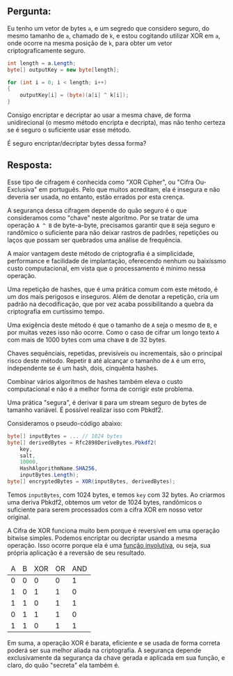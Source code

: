 ## Pergunta:

Eu tenho um vetor de bytes `a`, e um segredo que considero seguro, do mesmo tamanho de `a`, chamado de `k`, e estou cogitando utilizar XOR em `a`, onde ocorre na mesma posição de `k`, para obter um vetor criptograficamente seguro.

```csharp
int length = a.Length;
byte[] outputKey = new byte[length];

for (int i = 0; i < length; i++)
{
    outputKey[i] = (byte)(a[i] ^ k[i]);
}
```

Consigo encriptar e decriptar ao usar a mesma chave, de forma unidirecional (o mesmo método encripta e decripta), mas não tenho certeza se é seguro o suficiente usar esse método.

É seguro encriptar/decriptar bytes dessa forma?

## Resposta:

Esse tipo de cifragem é conhecida como "XOR Cipher", ou "Cifra Ou-Exclusiva" em português. Pelo que muitos acreditam, ela é insegura e não deveria ser usada, no entanto, estão errados por esta crença.

A segurança dessa cifragem depende do quão seguro é o que consideramos como "chave" neste algorítmo. Por se tratar de uma operação `A ^ B` de byte-a-byte, precisamos garantir que `B` seja seguro e randômico o suficiente para não deixar rastros de padrões, repetições ou laços que possam ser quebrados uma análise de frequência.

A maior vantagem deste método de criptografia é a simplicidade, performance e facilidade de implantação, oferecendo nenhum ou baixíssmo custo computacional, em vista que o processamento é mínimo nessa operação.

Uma repetição de hashes, que é uma prática comum com este método, é um dos mais perigosos e inseguros. Além de denotar a repetição, cria um padrão na decodificação, que por vez acaba possibilitando a quebra da criptografia em curtíssimo tempo.

Uma exigência deste método é que o tamanho de `A` seja o mesmo de `B`, e por muitas vezes isso não ocorre. Como o caso de cifrar um longo texto `A` com mais de 1000 bytes com uma chave `B` de 32 bytes.

Chaves sequênciais, repetidas, previsíveis ou incrementais, são o principal risco deste método. Repetir `B` até alcançar o tamanho de `A` é um erro, independente se é um hash, dois, cinquênta hashes.

Combinar vários algorítmos de hashes também eleva o custo computacional e não é a melhor forma de corrigir este problema.

Uma prática "segura", é derivar `B` para um stream seguro de bytes de tamanho variável. É possível realizar isso com Pbkdf2.

Consideramos o pseudo-código abaixo:

```csharp
byte[] inputBytes = ... // 1024 bytes
byte[] derivedBytes = Rfc2898DeriveBytes.Pbkdf2(
    key,
    salt, 
    10000,
    HashAlgorithmName.SHA256,
    inputBytes.Length);
byte[] encryptedBytes = XOR(inputBytes, derivedBytes);
```

Temos `inputBytes`, com 1024 bytes, e temos `key` com 32 bytes. Ao criarmos uma deriva Pbkdf2, obtemos um vetor de 1024 bytes, randômicos o suficiente para serem processados com a cifra XOR em nosso vetor original.

A Cifra de XOR funciona muito bem porque é reversível em uma operação bitwise simples. Podemos encriptar ou decriptar usando a mesma operação. Isso ocorre porque ela é uma [função involutiva](https://pt.wikipedia.org/wiki/Involu%C3%A7%C3%A3o_(matem%C3%A1tica)), ou seja, sua própria aplicação é a reversão de seu resultado.

<table>
    <thead>
        <td>A</td>
        <td>B</td>
        <td>XOR</td>
        <td>OR</td>
        <td>AND</td>
    </thead>
    <tbody>
        <tr>
            <td>0</td><td>0</td><td>0</td><td>0</td><td>1</td>
        </tr>
        <tr>
            <td>1</td><td>0</td><td>1</td><td>1</td><td>0</td>
        </tr>
        <tr>
            <td>1</td><td>1</td><td>0</td><td>1</td><td>1</td>
        </tr>
        <tr>
            <td>0</td><td>1</td><td>1</td><td>1</td><td>0</td>
        </tr>
        <tr>
            <td>1</td><td>1</td><td>0</td><td>1</td><td>1</td>
        </tr>
    </tbody>
</table>

Em suma, a operação XOR é barata, eficiente e se usada de forma correta poderá ser sua melhor aliada na criptografia. A segurança depende exclusivamente da segurança da chave gerada e aplicada em sua função, e claro, do quão "secreta" ela também é.